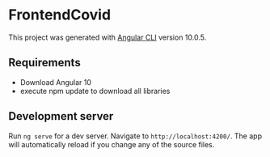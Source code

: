 # FrontendCovid

This project was generated with [Angular CLI](https://github.com/angular/angular-cli) version 10.0.5.

## Requirements

- Download Angular 10
- execute npm update to download all libraries

## Development server

Run `ng serve` for a dev server. Navigate to `http://localhost:4200/`. The app will automatically reload if you change any of the source files.


